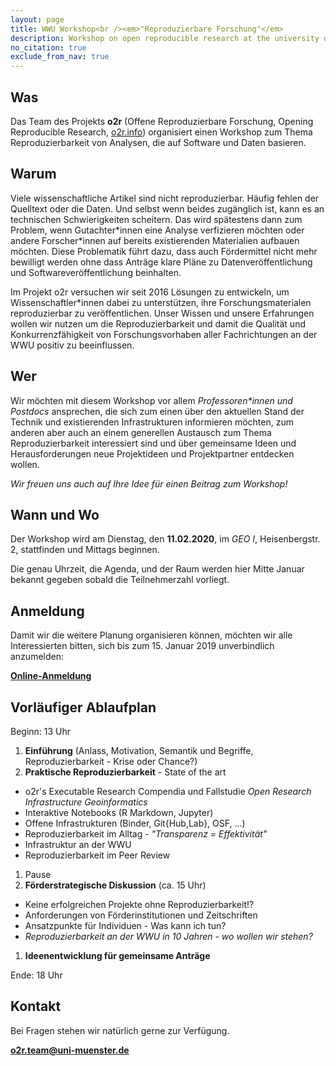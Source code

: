 ```yaml
---
layout: page
title: WWU Workshop<br /><em>"Reproduzierbare Forschung"</em>
description: Workshop on open reproducible research at the university of Muenster
no_citation: true
exclude_from_nav: true
---
```


## Was

Das Team des Projekts **o2r** (Offene Reproduzierbare Forschung, Opening Reproducible Research, [o2r.info](https://o2r.info)) organisiert einen Workshop zum Thema Reproduzierbarkeit von Analysen, die auf Software und Daten basieren. 
 
## Warum

Viele wissenschaftliche Artikel sind nicht reproduzierbar.
Häufig fehlen der Quelltext oder die Daten.
Und selbst wenn beides zugänglich ist, kann es an technischen Schwierigkeiten scheitern.
Das wird spätestens dann zum Problem, wenn Gutachter\*innen eine Analyse verfizieren möchten oder andere Forscher\*innen auf bereits existierenden Materialien aufbauen möchten.
Diese Problematik führt dazu, dass auch Fördermittel nicht mehr bewilligt werden ohne dass Anträge klare Pläne zu Datenveröffentlichung und Softwareveröffentlichung beinhalten.

Im Projekt o2r versuchen wir seit 2016 Lösungen zu entwickeln, um Wissenschaftler\*innen dabei zu unterstützen, ihre Forschungsmaterialen reproduzierbar zu veröffentlichen.
Unser Wissen und unsere Erfahrungen wollen wir nutzen um die Reproduzierbarkeit und damit die Qualität und Konkurrenzfähigkeit von Forschungsvorhaben aller Fachrichtungen an der WWU positiv zu beeinflussen.

## Wer

Wir möchten mit diesem Workshop vor allem _Professoren\*innen und Postdocs_ ansprechen, die sich zum einen über den aktuellen Stand der Technik und existierenden Infrastrukturen informieren möchten, zum anderen aber auch an einem generellen Austausch zum Thema Reproduzierbarkeit interessiert sind und über gemeinsame Ideen und Herausforderungen neue Projektideen und Projektpartner entdecken wollen.

_Wir freuen uns auch auf Ihre Idee für einen Beitrag zum Workshop!_

## Wann und Wo

Der Workshop wird am Dienstag, den **11.02.2020**, im _GEO I_, Heisenbergstr. 2, stattfinden und Mittags beginnen.

Die genau Uhrzeit, die Agenda, und der Raum werden hier Mitte Januar bekannt gegeben sobald die Teilnehmerzahl vorliegt.

## Anmeldung

Damit wir die weitere Planung organisieren können, möchten wir alle Interessierten bitten, sich bis zum 15. Januar 2019 unverbindlich anzumelden:

[**Online-Anmeldung**](https://terminplaner4.dfn.de/udHaoCTmfBClDscmqixgjwQi/admin)

## Vorläufiger Ablaufplan

Beginn: 13 Uhr

1. **Einführung** (Anlass, Motivation, Semantik und Begriffe, Reproduzierbarkeit - Krise oder Chance?)
1. **Praktische Reproduzierbarkeit** - State of the art
  - o2r's Executable Research Compendia und Fallstudie _Open Research Infrastructure Geoinformatics_
  - Interaktive Notebooks (R Markdown, Jupyter)
  - Offene Infrastrukturen (Binder, Git{Hub,Lab}, OSF, ...)
  - Reproduzierbarkeit im Alltag - _"Transparenz = Effektivität"_
  - Infrastruktur an der WWU
  - Reproduzierbarkeit im Peer Review
1. Pause
1. **Förderstrategische Diskussion** (ca. 15 Uhr)
  - Keine erfolgreichen Projekte ohne Reproduzierbarkeit!?
  - Anforderungen von Förderinstitutionen und Zeitschriften
  - Ansatzpunkte für Individuen - Was kann ich tun?
  - _Reproduzierbarkeit an der WWU in 10 Jahren - wo wollen wir stehen?_
1. **Ideenentwicklung für gemeinsame Anträge**

Ende: 18 Uhr

## Kontakt

Bei Fragen stehen wir natürlich gerne zur Verfügung.

**[o2r.team@uni-muenster.de](mailto:o2r.team@uni-muenster.de)**
